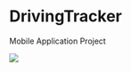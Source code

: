 DrivingTracker
==============

Mobile Application Project

<img src="http://play4thai.com/wp/wp-content/uploads/Feature_FF15.jpg">
